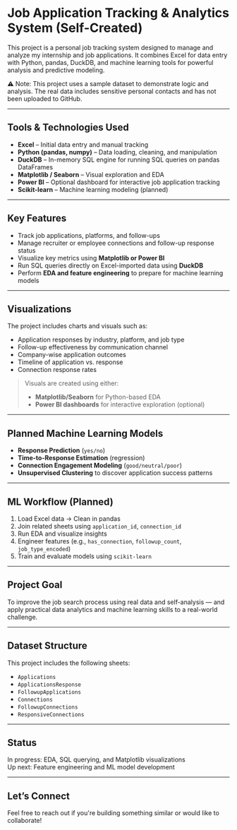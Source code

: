 # Job Application Tracking & Analytics System (Self-Created)

This project is a personal job tracking system designed to manage and analyze my internship and job applications. It combines Excel for data entry with Python, pandas, DuckDB, and machine learning tools for powerful analysis and predictive modeling.

⚠️ Note: This project uses a sample dataset to demonstrate logic and analysis. The real data includes sensitive personal contacts and has not been uploaded to GitHub.


---

## Tools & Technologies Used
- **Excel** – Initial data entry and manual tracking
- **Python (pandas, numpy)** – Data loading, cleaning, and manipulation
- **DuckDB** – In-memory SQL engine for running SQL queries on pandas DataFrames
- **Matplotlib / Seaborn** – Visual exploration and EDA
- **Power BI** – Optional dashboard for interactive job application tracking
- **Scikit-learn** – Machine learning modeling (planned)

---

## Key Features
- Track job applications, platforms, and follow-ups
- Manage recruiter or employee connections and follow-up response status
- Visualize key metrics using **Matplotlib or Power BI**
- Run SQL queries directly on Excel-imported data using **DuckDB**
- Perform **EDA and feature engineering** to prepare for machine learning models

---

## Visualizations
The project includes charts and visuals such as:
- Application responses by industry, platform, and job type
- Follow-up effectiveness by communication channel
- Company-wise application outcomes
- Timeline of application vs. response
- Connection response rates

>  Visuals are created using either:
> - **Matplotlib/Seaborn** for Python-based EDA
> - **Power BI dashboards** for interactive exploration (optional)

---

##  Planned Machine Learning Models
- **Response Prediction** (`yes/no`)
- **Time-to-Response Estimation** (regression)
- **Connection Engagement Modeling** (`good/neutral/poor`)
- **Unsupervised Clustering** to discover application success patterns

---

##  ML Workflow (Planned)
1. Load Excel data → Clean in pandas
2. Join related sheets using `application_id`, `connection_id`
3. Run EDA and visualize insights
4. Engineer features (e.g., `has_connection`, `followup_count`, `job_type_encoded`)
5. Train and evaluate models using `scikit-learn`

---

## Project Goal
To improve the job search process using real data and self-analysis — and apply practical data analytics and machine learning skills to a real-world challenge.

---

## Dataset Structure
This project includes the following sheets:
- `Applications`
- `ApplicationsResponse`
- `FollowupApplications`
- `Connections`
- `FollowupConnections`
- `ResponsiveConnections`

---

## Status
  In progress: EDA, SQL querying, and Matplotlib visualizations  
  Up next: Feature engineering and ML model development

---

## Let’s Connect
Feel free to reach out if you're building something similar or would like to collaborate!
